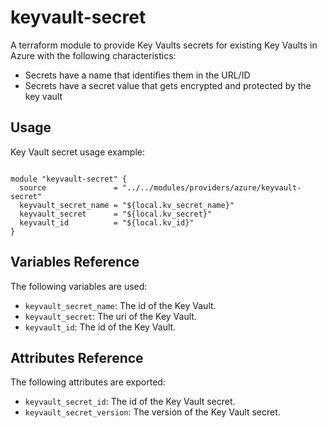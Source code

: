 # keyvault-secret

A terraform module to provide Key Vaults secrets for existing Key Vaults in Azure with the following characteristics:

- Secrets have a name that identifies them in the URL/ID
- Secrets have a secret value that gets encrypted and protected by the key vault

## Usage

Key Vault secret usage example:

```hcl

module "keyvault-secret" {
  source               = "../../modules/providers/azure/keyvault-secret"
  keyvault_secret_name = "${local.kv_secret_name}"
  keyvault_secret      = "${local.kv_secret}"
  keyvault_id          = "${local.kv_id}"
}
```

## Variables Reference

The following variables are used:

- `keyvault_secret_name`: The id of the Key Vault.
- `keyvault_secret`: The uri of the Key Vault.
- `keyvault_id`: The id of the Key Vault.

## Attributes Reference

The following attributes are exported:

- `keyvault_secret_id`: The id of the Key Vault secret.
- `keyvault_secret_version`: The version of the Key Vault secret.
